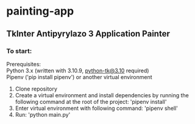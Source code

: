 # painting-app
## TkInter Antipyrylazo 3 Application Painter

### To start:
Prerequisites: <br />
Python 3.x (written with 3.10.9, python-tk@3.10 required) <br />
Pipenv ('pip install pipenv') or another virtual environment

1. Clone repository 
2. Create a virtual environment and install dependencies by running the following command at the root of the project: 'pipenv install'
3. Enter virtual environment with following command: 'pipenv shell'
4. Run: 'python main.py'
